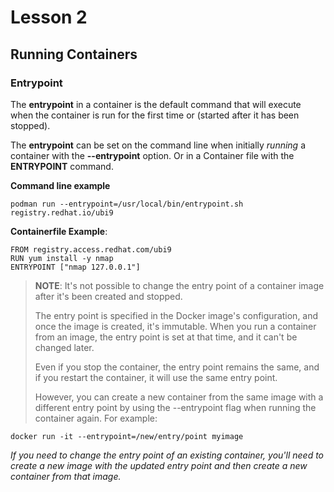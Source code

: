 # Lesson 2
## Running Containers


### Entrypoint

The __entrypoint__ in a container is the default command that will execute when the container is run for the first time or (started after it has been stopped).

The __entrypoint__ can be set on the command line when initially *running* a container with the __--entrypoint__ option. Or in a Container file with the __ENTRYPOINT__ command.

**Command line example**

    podman run --entrypoint=/usr/local/bin/entrypoint.sh registry.redhat.io/ubi9

**Containerfile Example**:

    FROM registry.access.redhat.com/ubi9
    RUN yum install -y nmap
    ENTRYPOINT ["nmap 127.0.0.1"]


>__NOTE__:
It's not possible to change the entry point of a container image after it's been created and stopped.</p>
The entry point is specified in the Docker image's configuration, and once the image is created, it's immutable. When you run a container from an image, the entry point is set at that time, and it can't be changed later.</p>
Even if you stop the container, the entry point remains the same, and if you restart the container, it will use the same entry point.</p>
However, you can create a new container from the same image with a different entry point by using the --entrypoint flag when running the container again. For example:

    docker run -it --entrypoint=/new/entry/point myimage

*If you need to change the entry point of an existing container, you'll need to create a new image with the updated entry point and then create a new container from that image.*